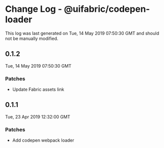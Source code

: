 # Change Log - @uifabric/codepen-loader

This log was last generated on Tue, 14 May 2019 07:50:30 GMT and should not be manually modified.

## 0.1.2
Tue, 14 May 2019 07:50:30 GMT

### Patches

- Update Fabric assets link

## 0.1.1
Tue, 23 Apr 2019 12:32:00 GMT

### Patches

- Add codepen webpack loader


